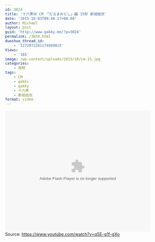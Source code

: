 ```yaml
---
id: 3024
title: '十六茶Ｗ CM 「だるまおとし」編 15秒 新垣結衣'
date: '2015-10-03T09:40:17+08:00'
author: Michael
layout: post
guid: 'http://www.gakky.me/?p=3024'
permalink: /3024.html
duoshuo_thread_id:
    - '1272072281174049815'
Views:
    - '165'
image: /wp-content/uploads/2015/10/cm-15.jpg
categories:
    - 视频
tags:
    - CM
    - gakki
    - gakky
    - 十六茶
    - 新垣结衣
format: video
---
```


<embed height="400" src="http://www.tudou.com/v/sLhKLBVxoWI/&bid=05&rpid=51229674&resourceId=51229674_05_05_99/v.swf" type="application/x-shockwave-flash" width="480"></embed>  
Source: <https://www.youtube.com/watch?v=q5E-g1f-gXo>
